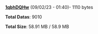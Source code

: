 [**1qbhDQHw**](/data/1qbhDQHw.txt) (09/02/23 - 01:40)- 1110 bytes

**Total Datas**: 9010

**Total Size**: 58.91 MB / 58.9 MB